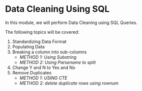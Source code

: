 # Data Cleaning Using SQL

In this module, we will perform Data Cleaning using SQL Queries.

The following topics will be covered:
1. Standardizing Data Format
2. Populating Data
3. Breaking a column into sub-columns
   - *METHOD 1: Using Substring*
   - *METHOD 2: Using Parsename to split*
4. Change Y and N to Yes and No
5. Remove Duplicates
   - *METHOD 1: USING CTE*
   - *METHOD 2: delete duplicate rows using rownum*
